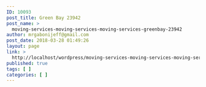 ```yaml
---
ID: 10093
post_title: Green Bay 23942
post_name: >
  moving-services-moving-services-moving-services-greenbay-23942
author: mrgabonijeff@gmail.com
post_date: 2018-03-28 01:49:26
layout: page
link: >
  http://localhost/wordpress/moving-services-moving-services-moving-services-greenbay-23942/
published: true
tags: [ ]
categories: [ ]
---
```

